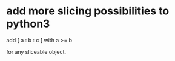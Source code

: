 # add more slicing possibilities to python3 
add [ a : b : c ] with a >= b 

for any sliceable object.
